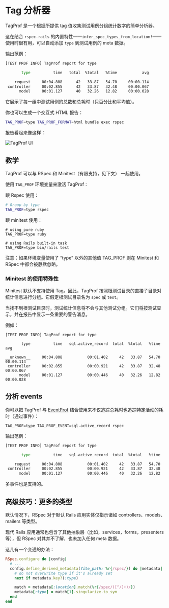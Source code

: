 # Tag 分析器

TagProf 是一个根据所提供 tag 值收集测试用例分组统计数字的简单分析器。

这在结合 `rspec-rails` 的内置特性——`infer_spec_types_from_location!`——使用时很有用，可以自动添加 `type` 到测试用例的 meta 数据。

输出范例：

```sh
[TEST PROF INFO] TagProf report for type

       type          time   total  %total   %time           avg

    request     00:04.808      42   33.87   54.70     00:00.114
 controller     00:02.855      42   33.87   32.48     00:00.067
      model     00:01.127      40   32.26   12.82     00:00.028
```

它展示了每一组中测试用例的总数和总耗时（只百分比和平均值）。

你也可以生成一个交互式 HTML 报告：

```sh
TAG_PROF=type TAG_PROF_FORMAT=html bundle exec rspec
```

报告看起来像这样：

<img alt="TagProf UI" data-origin="/assets/tag-prof.gif" src="/assets/tag-prof.gif">

## 教学

TagProf 可以与 RSpec 和 Minitest（有限支持，见下文） 一起使用。

使用 `TAG_PROF` 环境变量来激活 TagProf：

跟 Rspec 使用：

```sh
# Group by type
TAG_PROF=type rspec
```

跟 minitest 使用：

```
# using pure ruby
TAG_PROF=type ruby

# using Rails built-in task
TAG_PROF=type bin/rails test
```

注意：如果环境变量使用了 “type” 以外的其他值 TAG_PROF 则在 Minitest 和 RSpec 中都会被静默忽略。

### Minitest 的使用特殊性

Minitest 默认不支持使用 Tag。因此，TagProf 按照根测试目录的直接子目录对统计信息进行分组。它假定根测试目录名为 `spec` 或 `test`。

当找不到根测试目录时，测试统计信息将不会与其他测试分组。它们将按测试显示，并在报告中显示一条重要的警告消息。

例如：

```
[TEST PROF INFO] TagProf report for type

       type          time   sql.active_record  total  %total   %time           avg

__unknown__     00:04.808           00:01.402     42   33.87   54.70     00:00.114
 controller     00:02.855           00:00.921     42   33.87   32.48     00:00.067
      model     00:01.127           00:00.446     40   32.26   12.82     00:00.028
```

## 分析 events

你可以把 TagProf 与 [EventProf](./event_prof.md) 结合使用来不仅追踪总耗时也追踪特定活动的耗时（通过事件）：

```
TAG_PROF=type TAG_PROF_EVENT=sql.active_record rspec
```

输出范例：

```sh
[TEST PROF INFO] TagProf report for type

       type          time   sql.active_record  total  %total   %time           avg

    request     00:04.808           00:01.402     42   33.87   54.70     00:00.114
 controller     00:02.855           00:00.921     42   33.87   32.48     00:00.067
      model     00:01.127           00:00.446     40   32.26   12.82     00:00.028
```

多事件也是支持的。

## 高级技巧：更多的类型

默认情况下，RSpec 对于默认 Rails 应用实体仅指示诸如 controllers、models、mailers 等类型。

现代 Rails 应用通常也包含了其他抽象层（比如，services，forms，presenters 等），但 RSpec 对其并不了解，也未加入任何 meta 数据。

这儿有一个变通的办法：

```ruby
RSpec.configure do |config|
  # ...
  config.define_derived_metadata(file_path: %r{/spec/}) do |metadata|
    # do not overwrite type if it's already set
    next if metadata.key?(:type)

    match = metadata[:location].match(%r{/spec/([^/]+)/})
    metadata[:type] = match[1].singularize.to_sym
  end
end
```
